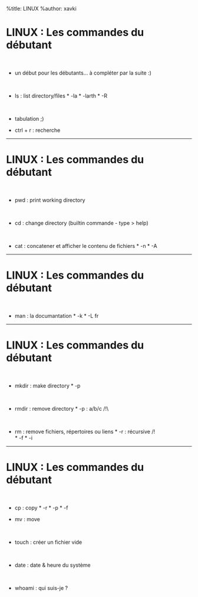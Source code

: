 %title: LINUX
%author: xavki


# LINUX : Les commandes du débutant

<br>

* un début pour les débutants... à compléter par la suite :)

<br>

* ls : list directory/files 
		* -la
		* -larth
		* -R

<br>

* tabulation ;)

* ctrl + r : recherche

-------------------------------------------------------------------------------

# LINUX : Les commandes du débutant

<br>

* pwd : print working directory

<br>

* cd : change directory	(builtin commande - type > help)

<br>

* cat : concatener et afficher le contenu de fichiers
		* -n
		* -A

-------------------------------------------------------------------------------

# LINUX : Les commandes du débutant

<br>

* man : la documantation
		* -k
		* -L fr

-------------------------------------------------------------------------------

# LINUX : Les commandes du débutant

<br>

* mkdir : make directory
		* -p

<br>

* rmdir : remove directory
		* -p : a/b/c /!\

<br>

* rm : remove fichiers, répertoires ou liens
		* -r : récursive /!\
		* -f
		* -i

-------------------------------------------------------------------------------

# LINUX : Les commandes du débutant

<br>

* cp : copy
		* -r
		* -p
		* -f

* mv : move

<br>

* touch : créer un fichier vide

<br>

* date : date & heure du système

<br>

* whoami : qui suis-je ?

